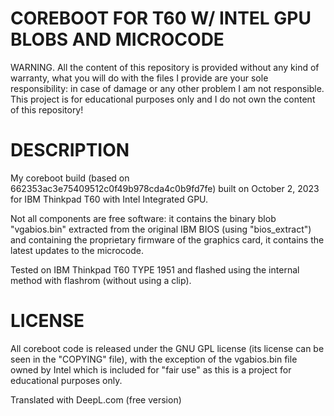 # COREBOOT FOR T60 W/ INTEL GPU BLOBS AND MICROCODE

WARNING.
All the content of this repository is provided without any kind of warranty, what you will do with the files I provide are your sole responsibility: in case of damage or any other problem I am not responsible. This project is for educational purposes only and I do not own the content of this repository!

# DESCRIPTION

My coreboot build (based on 662353ac3e75409512c0f49b978cda4c0b9fd7fe) built on October 2, 2023 for IBM Thinkpad T60 with Intel Integrated GPU.

Not all components are free software: it contains the binary blob "vgabios.bin" extracted from the original IBM BIOS (using "bios_extract") and containing the proprietary firmware of the graphics card, it contains the latest updates to the microcode.

Tested on IBM Thinkpad T60 TYPE 1951 and flashed using the internal method with flashrom (without using a clip).

# LICENSE

All coreboot code is released under the GNU GPL license (its license can be seen in the "COPYING" file), with the exception of the vgabios.bin file owned by Intel which is included for "fair use" as this is a project for educational purposes only.

Translated with DeepL.com (free version)
